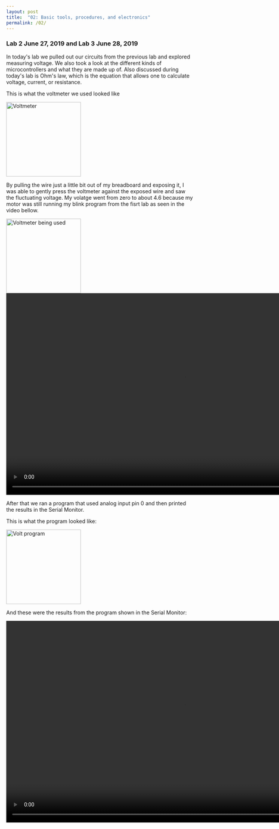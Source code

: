 ```yaml
---
layout: post
title:  "02: Basic tools, procedures, and electronics"
permalink: /02/
---
```


### Lab 2 June 27, 2019 and Lab 3 June 28, 2019

In today's lab we pulled out our circuits from the previous lab and explored measuring voltage. We also took a look at the different kinds of microcontrollers and what they are made up of. Also discussed during today's lab is Ohm's law, which is the equation that allows one to calculate voltage, current, or resistance. 


<!-- Or, you can also directly include HTML, for example to make a split image -->
This is what the voltmeter we used looked like

<img src="voltmeter.jpg" alt="Voltmeter" style="height: 200px; max-width: 48%">

By pulling the wire just a little bit out of my breadboard and exposing it, I was able to gently press the voltmeter against the exposed wire and saw the fluctuating voltage. My volatge went from zero to about 4.6 because my motor was still running my blink program from the fisrt lab as seen in the video bellow. 

<img src="test.jpg" alt="Voltmeter being used" style="height: 200px; max-width: 48%">


<!-- You can also use HTML tags to include a video -->
<video width="955" height="541" controls>
	<source src="volt.mp4" type="video/mp4">
</video>


After that we ran a program that used analog input pin 0 and then printed the results in the Serial Monitor. 

This is what the program looked like:

<img src="program.jpg" alt="Volt program" style="height: 200px; max-width: 48%">

And these were the results from the program shown in the Serial Monitor:

<video width="955" height="541" controls>
	<source src="running.mp4" type="video/mp4">
</video>






